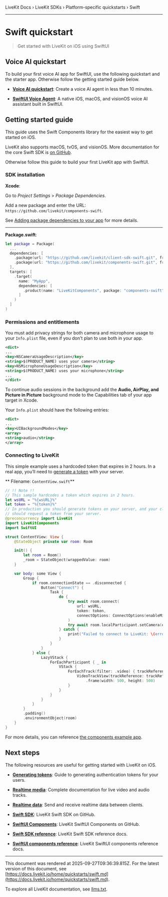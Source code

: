 LiveKit Docs › LiveKit SDKs › Platform-specific quickstarts › Swift

---

# Swift quickstart

> Get started with LiveKit on iOS using SwiftUI

## Voice AI quickstart

To build your first voice AI app for SwiftUI, use the following quickstart and the starter app. Otherwise follow the getting started guide below.

- **[Voice AI quickstart](https://docs.livekit.io/agents/start/voice-ai.md)**: Create a voice AI agent in less than 10 minutes.

- **[SwiftUI Voice Agent](https://github.com/livekit-examples/agent-starter-swift)**: A native iOS, macOS, and visionOS voice AI assistant built in SwiftUI.

## Getting started guide

This guide uses the Swift Components library for the easiest way to get started on iOS.

LiveKit also supports macOS, tvOS, and visionOS. More documentation for the core Swift SDK is [on GitHub](https://github.com/livekit/client-sdk-swift).

Otherwise follow this guide to build your first LiveKit app with SwiftUI.

### SDK installation

**Xcode**:

Go to _Project Settings_ > _Package Dependencies_.

Add a new package and enter the URL: `https://github.com/livekit/components-swift`.

See [Adding package dependencies to your app](https://developer.apple.com/documentation/xcode/adding-package-dependencies-to-your-app) for more details.

---

**Package.swift**:

```swift
let package = Package(
  ...
  dependencies: [
    .package(url: "https://github.com/livekit/client-sdk-swift.git", from: "2.5.0"), // Core SDK
    .package(url: "https://github.com/livekit/components-swift.git", from: "0.1.0"), // UI Components
  ],
  targets: [
    .target(
      name: "MyApp",
      dependencies: [
        .product(name: "LiveKitComponents", package: "components-swift"),
      ]
    )
  ]
)

```

### Permissions and entitlements

You must add privacy strings for both camera and microphone usage to your `Info.plist` file, even if you don't plan to use both in your app.

```xml
<dict>
...
<key>NSCameraUsageDescription</key>
<string>$(PRODUCT_NAME) uses your camera</string>
<key>NSMicrophoneUsageDescription</key>
<string>$(PRODUCT_NAME) uses your microphone</string>
...
</dict>

```

To continue audio sessions in the background add the **Audio, AirPlay, and Picture in Picture** background mode to the Capabilities tab of your app target in Xcode.

Your `Info.plist` should have the following entries:

```xml
<dict>
...
<key>UIBackgroundModes</key>
<array>
<string>audio</string>
</array>

```

### Connecting to LiveKit

This simple example uses a hardcoded token that expires in 2 hours. In a real app, you’ll need to [generate a token](https://docs.livekit.io/home/server/generating-tokens.md) with your server.

** Filename: `ContentView.swift`**

```swift
// !! Note !!
// This sample hardcodes a token which expires in 2 hours.
let wsURL = "%{wsURL}%"
let token = "%{token}%"
// In production you should generate tokens on your server, and your client
// should request a token from your server.
@preconcurrency import LiveKit
import LiveKitComponents
import SwiftUI

struct ContentView: View {
    @StateObject private var room: Room

    init() {
        let room = Room()
        _room = StateObject(wrappedValue: room)
    }

    var body: some View {
        Group {
            if room.connectionState == .disconnected {
                Button("Connect") {
                    Task {
                        do {
                            try await room.connect(
                                url: wsURL,
                                token: token,
                                connectOptions: ConnectOptions(enableMicrophone: true)
                            )
                            try await room.localParticipant.setCamera(enabled: true)
                        } catch {
                            print("Failed to connect to LiveKit: \(error)")
                        }
                    }
                }
            } else {
                LazyVStack {
                    ForEachParticipant { _ in
                        VStack {
                            ForEachTrack(filter: .video) { trackReference in
                                VideoTrackView(trackReference: trackReference)
                                    .frame(width: 500, height: 500)
                            }
                        }
                    }
                }
            }
        }
        .padding()
        .environmentObject(room)
    }
}

```

For more details, you can reference [the components example app](https://github.com/livekit-examples/swift-components).

## Next steps

The following resources are useful for getting started with LiveKit on iOS.

- **[Generating tokens](https://docs.livekit.io/home/server/generating-tokens.md)**: Guide to generating authentication tokens for your users.

- **[Realtime media](https://docs.livekit.io/home/client/tracks.md)**: Complete documentation for live video and audio tracks.

- **[Realtime data](https://docs.livekit.io/home/client/data.md)**: Send and receive realtime data between clients.

- **[Swift SDK](https://github.com/livekit/client-sdk-swift)**: LiveKit Swift SDK on GitHub.

- **[SwiftUI Components](https://github.com/livekit/components-swift)**: LiveKit SwiftUI Components on GitHub.

- **[Swift SDK reference](https://docs.livekit.io/reference/client-sdk-swift.md)**: LiveKit Swift SDK reference docs.

- **[SwiftUI components reference](https://livekit.github.io/components-swift/documentation/livekitcomponents/)**: LiveKit SwiftUI components reference docs.

---

This document was rendered at 2025-09-27T09:36:39.815Z.
For the latest version of this document, see [https://docs.livekit.io/home/quickstarts/swift.md](https://docs.livekit.io/home/quickstarts/swift.md).

To explore all LiveKit documentation, see [llms.txt](https://docs.livekit.io/llms.txt).